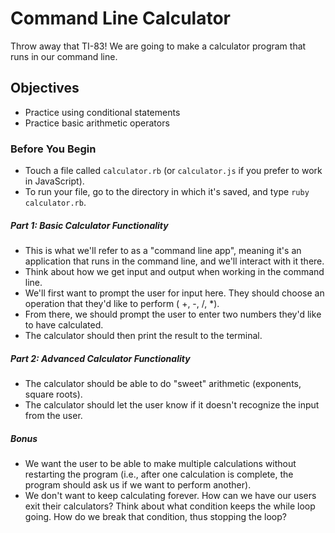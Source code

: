 # Command Line Calculator

Throw away that TI-83! We are going to make a calculator program that runs in our command line.

## Objectives

* Practice using conditional statements
* Practice basic arithmetic operators

### Before You Begin

* Touch a file called `calculator.rb` (or `calculator.js` if you prefer to work in JavaScript).
* To run your file, go to the directory in which it's saved, and type `ruby calculator.rb`.

##### Part 1: Basic Calculator Functionality

- This is what we'll refer to as a "command line app", meaning it's an application that runs in the command line, and we'll interact with it there.
- Think about how we get input and output when working in the command line.
- We'll first want to prompt the user for input here. They should choose an operation that they'd like to perform ( +, -, /, *).
- From there, we should prompt the user to enter two numbers they'd like to have calculated.
- The calculator should then print the result to the terminal.

##### Part 2: Advanced Calculator Functionality

- The calculator should be able to do "sweet" arithmetic (exponents, square roots).
- The calculator should let the user know if it doesn't recognize the input from the user.

##### Bonus

* We want the user to be able to make multiple calculations without restarting the program (i.e., after one calculation is complete, the program should ask us if we want to perform another).
* We don't want to keep calculating forever. How can we have our users exit their calculators? Think about what condition keeps the while loop going. How do we break that condition, thus stopping the loop?
